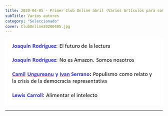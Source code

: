 ```yaml
---
title: 2020-04-05 - Primer Club Online abril (Varios Artículos para comentar)
subTitle: Varios autores
category: "Seleccionado"
cover: ClubOnline20200405.jpg
---
```

!["Imagen no encontrada"](ClubOnline20200405.jpg)
***